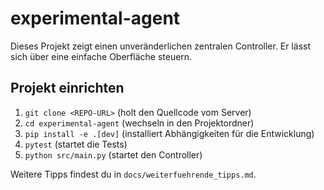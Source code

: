 # experimental-agent

Dieses Projekt zeigt einen unveränderlichen zentralen Controller. Er lässt sich über eine einfache Oberfläche steuern.

## Projekt einrichten

1. `git clone <REPO-URL>` (holt den Quellcode vom Server)
2. `cd experimental-agent` (wechseln in den Projektordner)
3. `pip install -e .[dev]` (installiert Abhängigkeiten für die Entwicklung)
4. `pytest` (startet die Tests)
5. `python src/main.py` (startet den Controller)

Weitere Tipps findest du in `docs/weiterfuehrende_tipps.md`.
